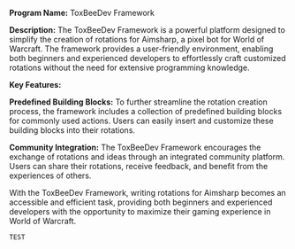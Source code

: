 <b>Program Name:</b> ToxBeeDev Framework

<b>Description:</b>
The ToxBeeDev Framework is a powerful platform designed to simplify the creation of rotations for Aimsharp, a pixel bot for World of Warcraft. The framework provides a user-friendly environment, enabling both beginners and experienced developers to effortlessly craft customized rotations without the need for extensive programming knowledge.

<b>Key Features:</b>

<b>Predefined Building Blocks:</b>
To further streamline the rotation creation process, the framework includes a collection of predefined building blocks for commonly used actions. Users can easily insert and customize these building blocks into their rotations.

<b>Community Integration:</b>
The ToxBeeDev Framework encourages the exchange of rotations and ideas through an integrated community platform. Users can share their rotations, receive feedback, and benefit from the experiences of others.

With the ToxBeeDev Framework, writing rotations for Aimsharp becomes an accessible and efficient task, providing both beginners and experienced developers with the opportunity to maximize their gaming experience in World of Warcraft.

``` TEST ```
